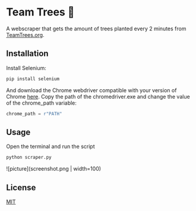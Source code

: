 # Team Trees 🌳
A webscraper that gets the amount of trees planted every 2 minutes from [TeamTrees.org](https://teamtrees.org/).

## Installation
Install Selenium: 

```bash
pip install selenium
```

And download the Chrome webdriver compatible with your version of Chrome [here](https://chromedriver.chromium.org/downloads). Copy the path of the chromedriver.exe and change the value of the chrome_path variable:

```python
chrome_path = r"PATH"
```

## Usage
Open the terminal and run the script

```bash
python scraper.py
```

![picture](screenshot.png | width=100)

## License
[MIT](https://choosealicense.com/licenses/mit/)